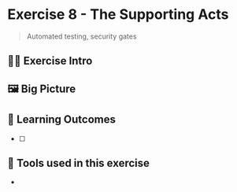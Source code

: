 # Exercise 8 - The Supporting Acts
>  Automated testing, security gates

## 👨‍🍳 Exercise Intro


## 🖼️ Big Picture


## 🔮 Learning Outcomes
- [ ] 

## 🔨 Tools used in this exercise
* 